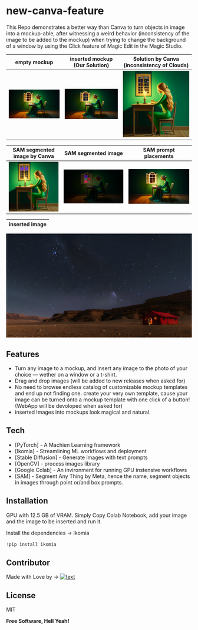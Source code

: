 # new-canva-feature
This Repo demonstrates a better way than Canva to turn objects in image into a mockup-able, after witnessing a weird behavior (inconsistency of the image to be added to the mockup) when trying to change the background of a window by using the Click feature of Magic Edit in the Magic Studio.

empty mockup             |  inserted mockup (Our Solution)  |  Solution by Canva (inconsistency of Clouds)
:-------------------------:|:-------------------------:|:-------------------------:
![empty mockup](base_image.png "empty/unedited Mockup - Goal is to change the view of the window")  |  ![inserted mockup](filled_polygon_image_starrysky.jpg "inserted/edited Mockup - see window!")  |  ![solution Canva](solution_canva.png "Solution by Canva generating incorrect editing -> see inconsistency in clouds")

SAM segmented image by Canva  |  SAM segmented image |  SAM prompt placements  
:-------------------------:|:-------------------------:|:-------------------------:
![SAM segmented image by Canva](SAM_segmented_image_by_canva.jpg "image with only SAM point (no box were needed for correct segmentation) Prompts for smart area selection")  |  ![SAM segmented image](SAM_segmented_image.png "image with SAM point and box Prompts for smart area selection")  |  ![SAM prompt placements](window_box_prompt_for_sam.jpg "Image with SAM prompt placement of points and boxes for smart segmenting")  

inserted image  |
:-------------------------:|
![inserted image](starry-sky-desert-tent.jpg "Inserted image generated by diffucion model throught text prompt")


## Features

- Turn any image to a mockup, and insert any image to the photo of your choice — wether on a window or a t-shirt.
- Drag and drop images (will be added to new releases when asked for)
- No need to browse endless catalog of customizable mockup templates and end up not finding one. create your very own template, cause your image can be turned onto a mockup template with one click of a button! (WebApp will be devoloped when asked for)
- inserted Images into mockups look magical and natural.

## Tech

- [PyTorch] - A Machien Learning framework
- [Ikomia] - Streamlining ML workflows and deployment 
- [Stable Diffusion] - Generate images with text prompts
- [OpenCV] - process images library
- [Google Colab] - An invironment for running GPU instensive workflows 
- [SAM] - Segment Any Thing by Meta, hence the name, segment objects in images through point or/and box prompts.

## Installation

GPU with 12.5 GB of VRAM. 
Simply Copy Colab Notebook, add your image and the image to be inserted and run it. 

Install the dependencies -> Ikomia

```python
!pip install ikomia
```

## Contributor

Made with Love by -> [![text](https://img.shields.io/badge/LinkedIn-0077B5?style=for-the-badge&logo=linkedin&logoColor=white)](https://www.linkedin.com/in/taim-alshara/)

## License

MIT

**Free Software, Hell Yeah!**
